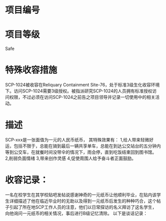 # 项目编号

# 项目等级
Safe
# 特殊收容措施
SCP-1024被收容在Reliquary Containment Site-76，处于标准3级生化收容环境下。访问SCP-1024需要3级授权。被指派研究SCP-1024的人员拥有标准授权访问权限，不过必须在访问SCP-1024之前告之项目领导并记录一切使用中的相关活动。
# 描述
SCP-xxx是一张面值为一元的人民币纸币，
其特殊效果有：
1,给人带来轻微好运，包括不限于，总能在骑到最后一辆共享单车，总能在到达公交站台的五分钟内等到公交车，在就餐时间没带伞的情况下，雨会停，直到吃饭结束回到图书馆。
2,削弱负面情绪
3,带来创作灵感
4,促使周围人给予奋斗者正面鼓励。
# 收容记录：
一名在校学生在其学校贴吧发帖说感谢神奇的一元纸币让他顺利毕业，在贴内该学生详细描述了他在临近毕业时的无助以及得到一元纸币后发生的种种巧合，这个帖子引起了所在地SCP工作人员的注意，他们以日常探访的名义拜访了这名学生，向他询问一元纸币的相关情况，事后进行B级记忆清除。
以下是谈话记录：


